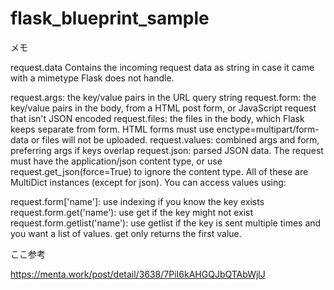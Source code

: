 # flask_blueprint_sample


メモ


request.data Contains the incoming request data as string in case it came with a mimetype Flask does not handle.

request.args: the key/value pairs in the URL query string
request.form: the key/value pairs in the body, from a HTML post form, or JavaScript request that isn't JSON encoded
request.files: the files in the body, which Flask keeps separate from form. HTML forms must use enctype=multipart/form-data or files will not be uploaded.
request.values: combined args and form, preferring args if keys overlap
request.json: parsed JSON data. The request must have the application/json content type, or use request.get_json(force=True) to ignore the content type.
All of these are MultiDict instances (except for json). You can access values using:

request.form['name']: use indexing if you know the key exists
request.form.get('name'): use get if the key might not exist
request.form.getlist('name'): use getlist if the key is sent multiple times and you want a list of values. get only returns the first value.



ここ参考    

https://menta.work/post/detail/3638/7PiI6kAHGQJbQTAbWjlJ


